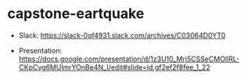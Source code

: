 # capstone-eartquake

* Slack: https://slack-0qf4931.slack.com/archives/C03064D0YT0

* Presentation: https://docs.google.com/presentation/d/1z3U10_Mrj5CSSeCMOllRL-CKpCvg6MUlmrYOnBe4N_I/edit#slide=id.gf2ef2f8fee_1_22
